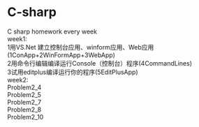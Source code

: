 # C-sharp
C sharp homework every week  
week1:  
1用VS.Net 建立控制台应用、winform应用、Web应用(1ConApp+2WinFormApp+3WebApp)  
2用命令行编辑编译运行Console（控制台）程序(4CommandLines)  
3试用editplus编译运行你的程序(5EditPlusApp)  
week2:  
Problem2_4  
Problem2_5  
Problem2_7  
Problem2_8  
Problem2_10  
